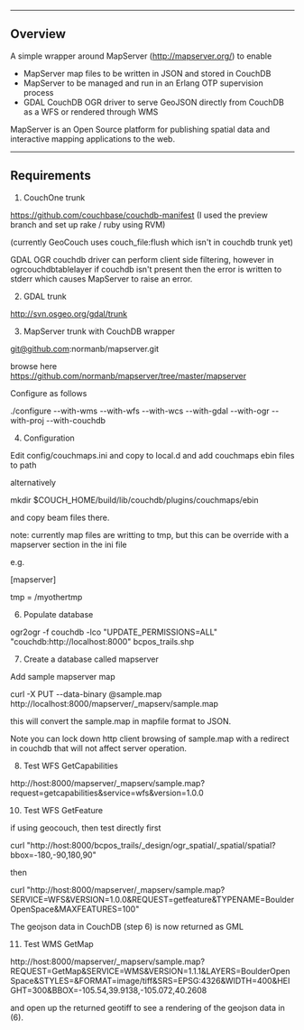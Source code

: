 ---------
Overview
---------

A simple wrapper around MapServer (http://mapserver.org/) to enable

   * MapServer map files to be written in JSON and stored in CouchDB
   * MapServer to be managed and run in an Erlang OTP supervision process
   * GDAL CouchDB OGR driver to serve GeoJSON directly from CouchDB as a WFS or rendered through WMS

MapServer is an Open Source platform for publishing spatial data and interactive mapping applications to the web.

------------
Requirements
-------------

1) CouchOne trunk

https://github.com/couchbase/couchdb-manifest (I used the preview branch and set up rake / ruby using RVM)

(currently GeoCouch uses couch_file:flush which isn't in couchdb trunk yet)

GDAL OGR couchdb driver can perform client side filtering, however in ogrcouchdbtablelayer if couchdb isn't present then the error is written to stderr which causes MapServer to raise an error.

2) GDAL trunk

http://svn.osgeo.org/gdal/trunk

3) MapServer trunk with CouchDB wrapper

git@github.com:normanb/mapserver.git

browse here https://github.com/normanb/mapserver/tree/master/mapserver

Configure as follows

./configure --with-wms --with-wfs --with-wcs --with-gdal --with-ogr --with-proj --with-couchdb


4)  Configuration

Edit config/couchmaps.ini  and copy to local.d and add couchmaps ebin files to path

alternatively

mkdir $COUCH_HOME/build/lib/couchdb/plugins/couchmaps/ebin

and copy beam files there.


note: currently map files are writting to tmp, but this can be override with a mapserver section in the ini file 

e.g.

[mapserver]

tmp = /myothertmp


6) Populate database

ogr2ogr -f couchdb -lco "UPDATE_PERMISSIONS=ALL" "couchdb:http://localhost:8000" bcpos_trails.shp 

7) Create a database called mapserver 

Add sample mapserver map

 curl -X PUT --data-binary @sample.map http://localhost:8000/mapserver/_mapserv/sample.map
 
this will convert the sample.map in mapfile format to JSON.

Note you can lock down http client browsing of sample.map with a redirect in couchdb that will not affect server operation.

8) Test WFS GetCapabilities

http://host:8000/mapserver/_mapserv/sample.map?request=getcapabilities&service=wfs&version=1.0.0

10) Test WFS GetFeature

if using geocouch, then test directly first

curl "http://host:8000/bcpos_trails/_design/ogr_spatial/_spatial/spatial?bbox=-180,-90,180,90"

then 

curl "http://host:8000/mapserver/_mapserv/sample.map?SERVICE=WFS&VERSION=1.0.0&REQUEST=getfeature&TYPENAME=BoulderOpenSpace&MAXFEATURES=100"

The geojson data in CouchDB (step 6) is now returned as GML

11) Test WMS GetMap

http://host:8000/mapserver/_mapserv/sample.map?REQUEST=GetMap&SERVICE=WMS&VERSION=1.1.1&LAYERS=BoulderOpenSpace&STYLES=&FORMAT=image/tiff&SRS=EPSG:4326&WIDTH=400&HEIGHT=300&BBOX=-105.54,39.9138,-105.072,40.2608

and open up the returned geotiff to see a rendering of the geojson data in (6).





